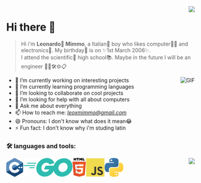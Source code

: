 <img align=right src="https://raw.githubusercontent.com/amandewatnitrr/amandewatnitrr/main/header_.png">

# Hi there 👋

>Hi i'm **Leonardo🦁 Mimmo**, a Italian🍕 boy who likes computer👨‍💻 and electronics🔌. My birthday🎉 is on ✨1st March 2006✨.<br>
>I attend the scientific🧪 high school📚. Maybe in the future I will be an engineer 👨‍🔧🛠⚙📋

<img align=right alt="GIF" src="https://media.giphy.com/media/MC6eSuC3yypCU/giphy.gif">

- 🔭 I’m currently working on interesting projects
- 🌱 I’m currently learning programming languages
- 👯 I’m looking to collaborate on cool projects
- 🤔 I’m looking for help with all about computers
- 💬 Ask me about everything
- 📫 How to reach me: *leoxmimmo@gmail.com*
- 😄 Pronouns: I don't know what does it mean😂
- ⚡ Fun fact: I don't know why i'm studing latin
 
### 🛠 languages and tools:
<img align=right src="https://github-readme-stats.vercel.app/api/top-langs/?username=Leox-06&layout=compact&theme=dark">

<img align=left height="50" src="https://raw.githubusercontent.com/Leox-06/Leox-06/main/assets/cpp/cpp.svg">
<img align=left height="50" src="https://raw.githubusercontent.com/Leox-06/Leox-06/main/assets/go/go.svg">
<img align=left height="50" src="https://raw.githubusercontent.com/Leox-06/Leox-06/main/assets/html/html.svg">
<img align=left height="50" src="https://raw.githubusercontent.com/Leox-06/Leox-06/main/assets/javascript/javascript.svg">
<img align=left height="50" src="https://raw.githubusercontent.com/Leox-06/Leox-06/main/assets/python/python.svg">
